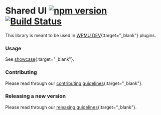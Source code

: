 # Shared UI [![npm version](https://img.shields.io/npm/v/@wpmudev/shared-ui.svg)](https://www.npmjs.com/package/@wpmudev/shared-ui) [![Build Status](https://travis-ci.org/wpmudev/shared-ui.svg?branch=master)](https://travis-ci.org/wpmudev/shared-ui)

This library is meant to be used in [WPMU DEV](https://premium.wpmudev.org/){:target="_blank"} plugins.

### Usage

See [showcase](https://wpmudev.github.io/shared-ui/){:target="_blank"}.

### Contributing

Please read through our [contributing guidelines](https://wpmudev.github.io/shared-ui/contributing/){:target="_blank"}.

### Releasing a new version

Please read through our [releasing guidelines](https://wpmudev.github.io/shared-ui/releasing/){:target="_blank"}.